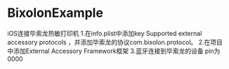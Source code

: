 # BixolonExample
iOS连接毕索龙热敏打印机
1.在info.plist中添加key Supported external accessory protocols ，并添加毕索龙的协议com.bixolon.protocol。
2.在项目中添加External Accessory Framework框架
3.蓝牙连接到毕索龙的设备 pin为0000
